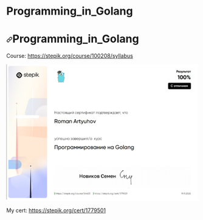 # Programming_in_Golang


<h1 dir="auto"><a id="user-content-stepic_golang" class="anchor" aria-hidden="true" href="#stepic_golang"><svg class="octicon octicon-link" viewBox="0 0 16 16" version="1.1" width="16" height="16" aria-hidden="true"><path fill-rule="evenodd" d="M7.775 3.275a.75.75 0 001.06 1.06l1.25-1.25a2 2 0 112.83 2.83l-2.5 2.5a2 2 0 01-2.83 0 .75.75 0 00-1.06 1.06 3.5 3.5 0 004.95 0l2.5-2.5a3.5 3.5 0 00-4.95-4.95l-1.25 1.25zm-4.69 9.64a2 2 0 010-2.83l2.5-2.5a2 2 0 012.83 0 .75.75 0 001.06-1.06 3.5 3.5 0 00-4.95 0l-2.5 2.5a3.5 3.5 0 004.95 4.95l1.25-1.25a.75.75 0 00-1.06-1.06l-1.25 1.25a2 2 0 01-2.83 0z"></path></svg></a>Programming_in_Golang</h1>


<p dir="auto">Course: <a href="https://stepik.org/course/54403/info" rel="nofollow">https://stepik.org/course/100208/syllabus</a></p>



<img src="https://github.com/SafronovRaff/Programming_in_Golang/blob/main/sertifikat.jpg" alt="" style="max-width: 100%;">

<p dir="auto">My cert: <a href="https://stepik.org/cert/1779501" rel="nofollow">https://stepik.org/cert/1779501</a></p>
